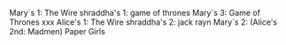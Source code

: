 Mary´s 1: The Wire
shraddha's 1: game of thrones
Mary´s 3: Game of Thrones
xxx
Alice's 1: The Wire
shraddha's 2: jack rayn
Mary´s 2: (Alice's 2nd: Madmen) Paper Girls 


